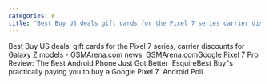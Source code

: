```yaml
---
categories: e
title: "Best Buy US deals gift cards for the Pixel 7 series carrier discounts for Galaxy Z models  GSMArenacom news  GSMArenacom"
---
```

Best Buy US deals: gift cards for the Pixel 7 series, carrier discounts for Galaxy Z models - GSMArena.com news&nbsp;&nbsp;GSMArena.comGoogle Pixel 7 Pro Review: The Best Android Phone Just Got Better&nbsp;&nbsp;EsquireBest Buy"s practically paying you to buy a Google Pixel 7&nbsp;&nbsp;Android Poli